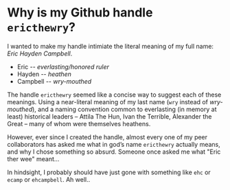 
# Why is my Github handle `ericthewry`?

I wanted to make my handle intimiate the literal meaning of my full
name: _Eric Hayden Campbell_.

+ Eric -- *everlasting/honored ruler* 
+ Hayden -- *heathen*
+ Campbell -- *wry-mouthed* 

The handle `ericthewry` seemed like a concise way to suggest each of
these meanings. Using a near-literal meaning of my last name (`wry`
instead of _wry-mouthed_), and a naming convention common to
everlasting (in memory at least) historical leaders – Attila The Hun,
Ivan the Terrible, Alexander the Great – many of whom were themselves
heathens.

However, ever since I created the handle, almost every one of my peer
collaborators has asked me what in god’s name `ericthewry` actually
means, and why I chose something so absurd. Someone once asked me what
"Eric ther wee" meant...

In hindsight, I probably should have just gone with something like
`ehc` or `ecamp` or `ehcampbell`. Ah well..
